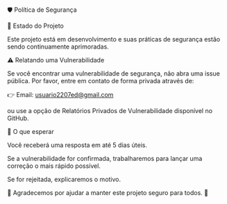 🛡️ Política de Segurança

📑 Estado do Projeto

Este projeto está em desenvolvimento e suas práticas de segurança estão sendo continuamente aprimoradas.

⚠️ Relatando uma Vulnerabilidade

Se você encontrar uma vulnerabilidade de segurança, não abra uma issue pública.
Por favor, entre em contato de forma privada através de:

👉 Email: usuario2207ed@gmail.com

ou use a opção de Relatórios Privados de Vulnerabilidade disponível no GitHub.

📝 O que esperar

Você receberá uma resposta em até 5 dias úteis.

Se a vulnerabilidade for confirmada, trabalharemos para lançar uma correção o mais rápido possível.

Se for rejeitada, explicaremos o motivo.


🤝 Agradecemos por ajudar a manter este projeto seguro para todos. 🙏
